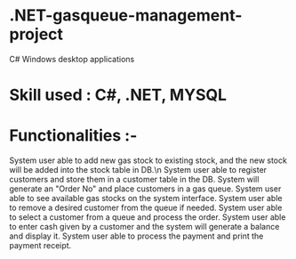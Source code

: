 # .NET-gasqueue-management-project
C# Windows desktop applications 

# Skill used : C#, .NET, MYSQL

# Functionalities :- 
System user able to add new gas stock to existing stock, and the new stock will be added into the stock table in DB.\n
System user able to register customers and store them in a customer table in the DB.
System will generate an "Order No" and place customers in a gas queue.
System user able to see available gas stocks on the system interface.
System user able to remove a desired customer from the queue if needed.
System user able to select a customer from a queue and process the order.
System user able to enter cash given by a customer and the system will generate a balance and display it.
System user able to process the payment and print the payment receipt.
